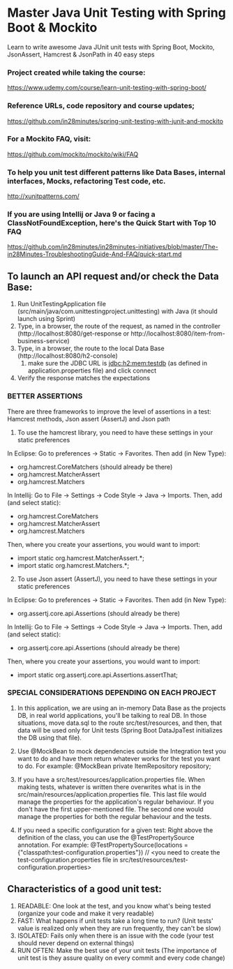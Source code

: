 # Master Java Unit Testing with Spring Boot & Mockito
Learn to write awesome Java JUnit unit tests with Spring Boot, Mockito, JsonAssert, Hamcrest & JsonPath in 40 easy steps

### Project created while taking the course: 
https://www.udemy.com/course/learn-unit-testing-with-spring-boot/

### Reference URLs, code repository and course updates;
https://github.com/in28minutes/spring-unit-testing-with-junit-and-mockito

### For a Mockito FAQ, visit:
https://github.com/mockito/mockito/wiki/FAQ

### To help you unit test different patterns like Data Bases, internal interfaces, Mocks, refactoring Test code, etc.
http://xunitpatterns.com/


### If you are using Intellij or Java 9 or facing a ClassNotFoundException, here's the Quick Start with Top 10 FAQ
https://github.com/in28minutes/in28minutes-initiatives/blob/master/The-in28Minutes-TroubleshootingGuide-And-FAQ/quick-start.md

## To launch an API request and/or check the Data Base:
1. Run UnitTestingApplication file (src/main/java/com.unittestingproject.unittesting) with Java (it should launch using Sprint)
2. Type, in a browser, the route of the request, as named in the controller (http://localhost:8080/get-response or http://localhost:8080/item-from-business-service)
3. Type, in a browser, the route to the local Data Base (http://localhost:8080/h2-console)
   1. make sure the JDBC URL is <jdbc:h2:mem:testdb> (as defined in application.properties file) and click connect
4. Verify the response matches the expectations


### BETTER ASSERTIONS

There are three frameworks to improve the level of assertions in a test: Hamcrest methods, Json assert (AssertJ) and Json path

1. To use the hamcrest library, you need to have these settings in your static preferences

In Eclipse: Go to preferences -> Static -> Favorites. Then add (in New Type):
- org.hamcrest.CoreMatchers (should already be there)
- org.hamcrest.MatcherAssert
- org.hamcrest.Matchers

In Intellij: Go to File -> Settings -> Code Style -> Java -> Imports. Then, add (and select static):
- org.hamcrest.CoreMatchers
- org.hamcrest.MatcherAssert
- org.hamcrest.Matchers

Then, where you create your assertions, you would want to import:
- import static org.hamcrest.MatcherAssert.*;
- import static org.hamcrest.Matchers.*;

2. To use Json assert (AssertJ), you need to have these settings in your static preferences

In Eclipse: Go to preferences -> Static -> Favorites. Then add (in New Type):
- org.assertj.core.api.Assertions (should already be there)

In Intellij: Go to File -> Settings -> Code Style -> Java -> Imports. Then, add (and select static):
- org.assertj.core.api.Assertions (should already be there)

Then, where you create your assertions, you would want to import:
- import static org.assertj.core.api.Assertions.assertThat;



### SPECIAL CONSIDERATIONS DEPENDING ON EACH PROJECT
1. In this application, we are using an in-memory Data Base as the projects DB, in real world applications, you'll be talking to real DB.
In those situations, move data.sql to the route src/test/resources, and then, that data will be used only for Unit tests (Spring Boot DataJpaTest initializes the DB using that file).

2. Use @MockBean to mock dependencies outside the Integration test you want to do
and have them return whatever works for the test you want to do.
For example:
@MockBean
private ItemRepository repository;
3. If you have a src/test/resources/application.properties file. When making tests, whatever is written there overwrites what is in the
   src/main/resources/application.properties file. This last file would manage the properties for the application's regular behaviour.
If you don't have the first upper-mentioned file. The second one would manage the properties for both the regular behaviour and the tests.
4. If you need a specific configuration for a given test: Right above the definition of the class, you can use the @TestPropertySource annotation.
For example: @TestPropertySource(locations = {"classpath:test-configuration.properties"})
// <you need to create the test-configuration.properties file in src/test/resources/test-configuration.properties>

## Characteristics of a good unit test:
1. READABLE: One look at the test, and you know what's being tested (organize your code and make it very readable)
2. FAST: What happens if unit tests take a long time to run? (Unit tests' value is realized only when they are run frequently, they can't be slow)
3. ISOLATED: Fails only when there is an issue with the code (your test should never depend on external things)
4. RUN OFTEN: Make the best use of your unit tests (The importance of unit test is they assure quality on every commit and every code change)
